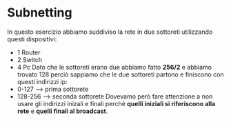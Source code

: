 # Subnetting

In questo esercizio abbiamo suddiviso la rete in due sottoreti utilizzando questi dispositivi:
- 1 Router
- 2 Switch
- 4 Pc 
Dato che le sottoreti erano due abbiamo fatto **256/2** e abbiamo trovato 128 perciò sappiamo che le due sottoreti partono e finiscono con questi indirizzi ip:
- 0-127 --> prima sottorete
- 128-256 --> seconda sottorete
Dovevamo però fare attenzione a non usare gli indirizzi inizali e finali perchè **quelli iniziali si riferiscono alla rete** e **quelli finali al broadcast**.
